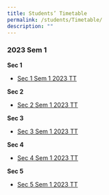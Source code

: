 ```yaml
---
title: Students’ Timetable
permalink: /students/Timetable/
description: ""
---
```

### 2023 Sem 1

**Sec 1**
* [Sec 1 Sem 1 2023 TT](/files/Students/Students%20Timetable/Sec%201%20Sem%201%202023.pdf)

**Sec 2**
* [Sec 2 Sem 1 2023 TT](/files/Students/Students%20Timetable/Sec%202%20Sem%201%202023.pdf)

**Sec 3**
* [Sec 3 Sem 1 2023 TT](/files/Students/Students%20Timetable/Sec%203%20Sem%201%202023.pdf)

**Sec 4**
* [Sec 4 Sem 1 2023 TT](/files/Students/Students%20Timetable/Sec%204%20Sem%201%202023.pdf)

**Sec 5**
* [Sec 5 Sem 1 2023 TT](/files/Students/Students%20Timetable/Sec%205%20Sem%201%202023.pdf)